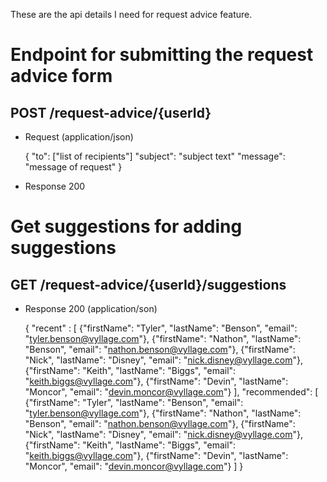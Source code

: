 These are the api details I need for request advice feature.

# Endpoint for submitting the request advice form
## POST /request-advice/{userId}
+ Request (application/json)
  
  {
    "to": ["list of recipients"]
    "subject": "subject text"
    "message": "message of request"
  }

+ Response 200


# Get suggestions for adding suggestions
## GET /request-advice/{userId}/suggestions

+ Response 200 (application/son)

  {
    "recent" : [
      {"firstName": "Tyler", "lastName": "Benson", "email": "tyler.benson@vyllage.com"},
      {"firstName": "Nathon", "lastName": "Benson", "email": "nathon.benson@vyllage.com"},
      {"firstName": "Nick", "lastName": "Disney", "email": "nick.disney@vyllage.com"},
      {"firstName": "Keith", "lastName": "Biggs", "email": "keith.biggs@vyllage.com"},
      {"firstName": "Devin", "lastName": "Moncor", "email": "devin.moncor@vyllage.com"}
    ],
    "recommended": [
      {"firstName": "Tyler", "lastName": "Benson", "email": "tyler.benson@vyllage.com"},
      {"firstName": "Nathon", "lastName": "Benson", "email": "nathon.benson@vyllage.com"},
      {"firstName": "Nick", "lastName": "Disney", "email": "nick.disney@vyllage.com"},
      {"firstName": "Keith", "lastName": "Biggs", "email": "keith.biggs@vyllage.com"},
      {"firstName": "Devin", "lastName": "Moncor", "email": "devin.moncor@vyllage.com"}
    ]
  }

